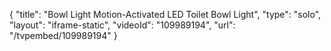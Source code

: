 {
    "title": "Bowl Light Motion-Activated LED Toilet Bowl Light",
    "type": "solo",
    "layout": "iframe-static",
    "videoId": "109989194",
    "url": "\/tvpembed\/109989194"
}